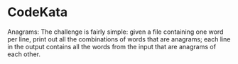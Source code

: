 # CodeKata
Anagrams:
The challenge is fairly simple: given a file containing one word per line, print out all the combinations of words that are anagrams; each line in the output contains all the words from the input that are anagrams of each other.